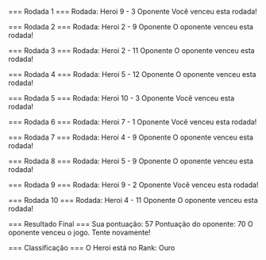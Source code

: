 === Rodada 1 ===
Rodada: Heroi 9 - 3 Oponente
Você venceu esta rodada!

=== Rodada 2 ===
Rodada: Heroi 2 - 9 Oponente
O oponente venceu esta rodada!

=== Rodada 3 ===
Rodada: Heroi 2 - 11 Oponente
O oponente venceu esta rodada!

=== Rodada 4 ===
Rodada: Heroi 5 - 12 Oponente
O oponente venceu esta rodada!

=== Rodada 5 ===
Rodada: Heroi 10 - 3 Oponente
Você venceu esta rodada!

=== Rodada 6 ===
Rodada: Heroi 7 - 1 Oponente
Você venceu esta rodada!

=== Rodada 7 ===
Rodada: Heroi 4 - 9 Oponente
O oponente venceu esta rodada!

=== Rodada 8 ===
Rodada: Heroi 5 - 9 Oponente
O oponente venceu esta rodada!

=== Rodada 9 ===
Rodada: Heroi 9 - 2 Oponente
Você venceu esta rodada!

=== Rodada 10 ===
Rodada: Heroi 4 - 11 Oponente
O oponente venceu esta rodada!

=== Resultado Final ===
Sua pontuação: 57
Pontuação do oponente: 70
O oponente venceu o jogo. Tente novamente!

=== Classificação ===
O Heroi está no Rank: Ouro
